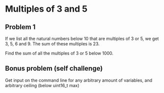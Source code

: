 # Multiples of 3 and 5
## Problem 1
If we list all the natural numbers below 10 that are multiples of 3 or 5, we get 3, 5, 6 and 9. The sum of these multiples is 23.

Find the sum of all the multiples of 3 or 5 below 1000.

## Bonus problem (self challenge)
Get input on the command line for any arbitrary amount of variables, and arbitrary ceiling (below uint16_t max)
